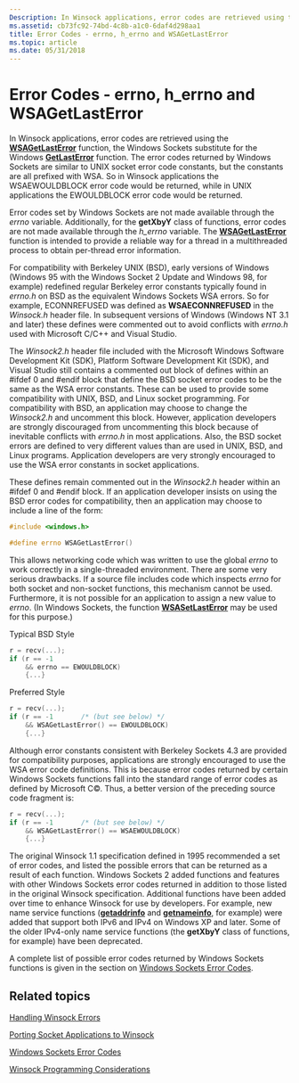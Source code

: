 ```yaml
---
Description: In Winsock applications, error codes are retrieved using the WSAGetLastError function, the Windows Sockets substitute for the Windows GetLastError function.
ms.assetid: cb73fc92-74bd-4c8b-a1c0-6daf4d298aa1
title: Error Codes - errno, h_errno and WSAGetLastError
ms.topic: article
ms.date: 05/31/2018
---
```


# Error Codes - errno, h\_errno and WSAGetLastError

In Winsock applications, error codes are retrieved using the [**WSAGetLastError**](/windows/desktop/api/winsock/nf-winsock-wsagetlasterror) function, the Windows Sockets substitute for the Windows [**GetLastError**](https://msdn.microsoft.com/library/ms679360(v=VS.85).aspx) function. The error codes returned by Windows Sockets are similar to UNIX socket error code constants, but the constants are all prefixed with WSA. So in Winsock applications the WSAEWOULDBLOCK error code would be returned, while in UNIX applications the EWOULDBLOCK error code would be returned.

Error codes set by Windows Sockets are not made available through the *errno* variable. Additionally, for the **getXbyY** class of functions, error codes are not made available through the *h\_errno* variable. The [**WSAGetLastError**](/windows/desktop/api/winsock/nf-winsock-wsagetlasterror) function is intended to provide a reliable way for a thread in a multithreaded process to obtain per-thread error information.

For compatibility with Berkeley UNIX (BSD), early versions of Windows (Windows 95 with the Windows Socket 2 Update and Windows 98, for example) redefined regular Berkeley error constants typically found in *errno.h* on BSD as the equivalent Windows Sockets WSA errors. So for example, ECONNREFUSED was defined as **WSAECONNREFUSED** in the *Winsock.h* header file. In subsequent versions of Windows (Windows NT 3.1 and later) these defines were commented out to avoid conflicts with *errno.h* used with Microsoft C/C++ and Visual Studio.

The *Winsock2.h* header file included with the Microsoft Windows Software Development Kit (SDK), Platform Software Development Kit (SDK), and Visual Studio still contains a commented out block of defines within an \#ifdef 0 and \#endif block that define the BSD socket error codes to be the same as the WSA error constants. These can be used to provide some compatibility with UNIX, BSD, and Linux socket programming. For compatibility with BSD, an application may choose to change the *Winsock2.h* and uncomment this block. However, application developers are strongly discouraged from uncommenting this block because of inevitable conflicts with *errno.h* in most applications. Also, the BSD socket errors are defined to very different values than are used in UNIX, BSD, and Linux programs. Application developers are very strongly encouraged to use the WSA error constants in socket applications.

These defines remain commented out in the *Winsock2.h* header within an \#ifdef 0 and \#endif block. If an application developer insists on using the BSD error codes for compatibility, then an application may choose to include a line of the form:


```C++
#include <windows.h>

#define errno WSAGetLastError()
```



This allows networking code which was written to use the global *errno* to work correctly in a single-threaded environment. There are some very serious drawbacks. If a source file includes code which inspects *errno* for both socket and non-socket functions, this mechanism cannot be used. Furthermore, it is not possible for an application to assign a new value to *errno*. (In Windows Sockets, the function [**WSASetLastError**](/windows/desktop/api/winsock/nf-winsock-wsasetlasterror) may be used for this purpose.)

Typical BSD Style


```C++
r = recv(...);
if (r == -1
    && errno == EWOULDBLOCK)
    {...}
```



Preferred Style


```C++
r = recv(...);
if (r == -1       /* (but see below) */
    && WSAGetLastError() == EWOULDBLOCK)
    {...}
```



Although error constants consistent with Berkeley Sockets 4.3 are provided for compatibility purposes, applications are strongly encouraged to use the WSA error code definitions. This is because error codes returned by certain Windows Sockets functions fall into the standard range of error codes as defined by Microsoft C©. Thus, a better version of the preceding source code fragment is:


```C++
r = recv(...);
if (r == -1       /* (but see below) */
    && WSAGetLastError() == WSAEWOULDBLOCK)
    {...}
```



The original Winsock 1.1 specification defined in 1995 recommended a set of error codes, and listed the possible errors that can be returned as a result of each function. Windows Sockets 2 added functions and features with other Windows Sockets error codes returned in addition to those listed in the original Winsock specification. Additional functions have been added over time to enhance Winsock for use by developers. For example, new name service functions ([**getaddrinfo**](/windows/desktop/api/Ws2tcpip/nf-ws2tcpip-getaddrinfo) and [**getnameinfo**](/windows/desktop/api/Ws2tcpip/nf-ws2tcpip-getnameinfo), for example) were added that support both IPv6 and IPv4 on Windows XP and later. Some of the older IPv4-only name service functions (the **getXbyY** class of functions, for example) have been deprecated.

A complete list of possible error codes returned by Windows Sockets functions is given in the section on [Windows Sockets Error Codes](windows-sockets-error-codes-2.md).

## Related topics

<dl> <dt>

[Handling Winsock Errors](handling-winsock-errors.md)
</dt> <dt>

[Porting Socket Applications to Winsock](porting-socket-applications-to-winsock.md)
</dt> <dt>

[Windows Sockets Error Codes](windows-sockets-error-codes-2.md)
</dt> <dt>

[Winsock Programming Considerations](winsock-programming-considerations.md)
</dt> </dl>

 

 



